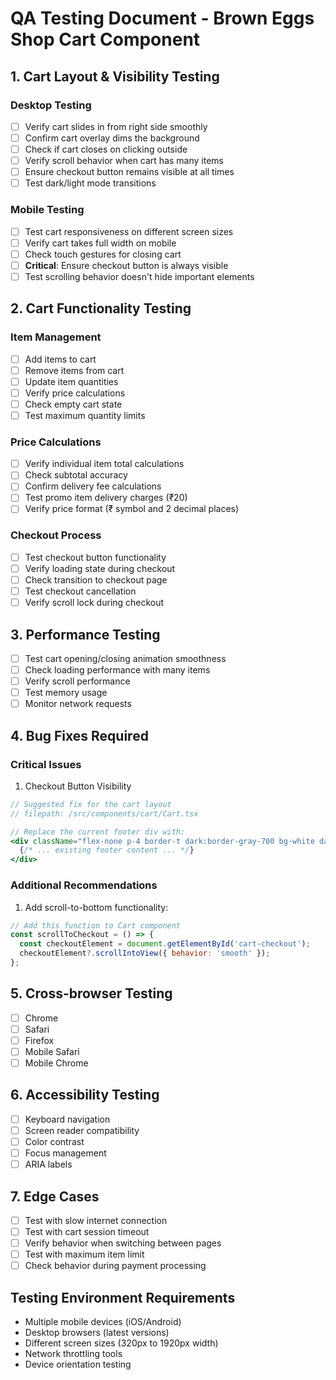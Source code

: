# QA Testing Document - Brown Eggs Shop Cart Component

## 1. Cart Layout & Visibility Testing

### Desktop Testing
- [ ] Verify cart slides in from right side smoothly
- [ ] Confirm cart overlay dims the background
- [ ] Check if cart closes on clicking outside
- [ ] Verify scroll behavior when cart has many items
- [ ] Ensure checkout button remains visible at all times
- [ ] Test dark/light mode transitions

### Mobile Testing
- [ ] Test cart responsiveness on different screen sizes
- [ ] Verify cart takes full width on mobile
- [ ] Check touch gestures for closing cart
- [ ] **Critical**: Ensure checkout button is always visible
- [ ] Test scrolling behavior doesn't hide important elements

## 2. Cart Functionality Testing

### Item Management
- [ ] Add items to cart
- [ ] Remove items from cart
- [ ] Update item quantities
- [ ] Verify price calculations
- [ ] Check empty cart state
- [ ] Test maximum quantity limits

### Price Calculations
- [ ] Verify individual item total calculations
- [ ] Check subtotal accuracy
- [ ] Confirm delivery fee calculations
- [ ] Test promo item delivery charges (₹20)
- [ ] Verify price format (₹ symbol and 2 decimal places)

### Checkout Process
- [ ] Test checkout button functionality
- [ ] Verify loading state during checkout
- [ ] Check transition to checkout page
- [ ] Test checkout cancellation
- [ ] Verify scroll lock during checkout

## 3. Performance Testing

- [ ] Test cart opening/closing animation smoothness
- [ ] Check loading performance with many items
- [ ] Verify scroll performance
- [ ] Test memory usage
- [ ] Monitor network requests

## 4. Bug Fixes Required

### Critical Issues
1. Checkout Button Visibility
```jsx
// Suggested fix for the cart layout
// filepath: /src/components/cart/Cart.tsx

// Replace the current footer div with:
<div className="flex-none p-4 border-t dark:border-gray-700 bg-white dark:bg-gray-800 sticky bottom-0">
  {/* ... existing footer content ... */}
</div>
```

### Additional Recommendations
1. Add scroll-to-bottom functionality:
```jsx
// Add this function to Cart component
const scrollToCheckout = () => {
  const checkoutElement = document.getElementById('cart-checkout');
  checkoutElement?.scrollIntoView({ behavior: 'smooth' });
};
```

## 5. Cross-browser Testing

- [ ] Chrome
- [ ] Safari
- [ ] Firefox
- [ ] Mobile Safari
- [ ] Mobile Chrome

## 6. Accessibility Testing

- [ ] Keyboard navigation
- [ ] Screen reader compatibility
- [ ] Color contrast
- [ ] Focus management
- [ ] ARIA labels

## 7. Edge Cases

- [ ] Test with slow internet connection
- [ ] Test with cart session timeout
- [ ] Verify behavior when switching between pages
- [ ] Test with maximum item limit
- [ ] Check behavior during payment processing

## Testing Environment Requirements

- Multiple mobile devices (iOS/Android)
- Desktop browsers (latest versions)
- Different screen sizes (320px to 1920px width)
- Network throttling tools
- Device orientation testing